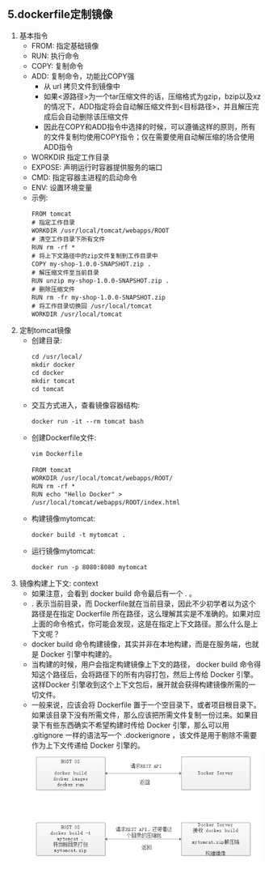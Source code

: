 ## 5.dockerfile定制镜像

1. 基本指令
    + FROM: 指定基础镜像
    + RUN: 执行命令
    + COPY: 复制命令
    + ADD: 复制命令，功能比COPY强
        + 从 url 拷贝文件到镜像中
        + 如果<源路径>为一个tar压缩文件的话，压缩格式为gzip，bzip以及xz的情况下，ADD指定将会自动解压缩文件到<目标路径>，并且解压完成后会自动删除该压缩文件
        + 因此在COPY和ADD指令中选择的时候，可以遵循这样的原则，所有的文件复制均使用COPY指令；仅在需要使用自动解压缩的场合使用ADD指令
    + WORKDIR 指定工作目录
    + EXPOSE: 声明运行时容器提供服务的端口
    + CMD: 指定容器主进程的启动命令
    + ENV: 设置环境变量
    + 示例:
        ```shell 
        FROM tomcat
        # 指定工作目录
        WORKDIR /usr/local/tomcat/webapps/ROOT
        # 清空工作目录下所有文件
        RUN rm -rf *
        # 将上下文路径中的zip文件复制到工作目录中
        COPY my-shop-1.0.0-SNAPSHOT.zip .
        # 解压缩文件至当前目录
        RUN unzip my-shop-1.0.0-SNAPSHOT.zip .
        # 删除压缩文件
        RUN rm -fr my-shop-1.0.0-SNAPSHOT.zip
        # 将工作目录切换回 /usr/local/tomcat
        WORKDIR /usr/local/tomcat
        ```
2. 定制tomcat镜像
    + 创建目录:
        ```shell
       cd /usr/local/
       mkdir docker
       cd docker
       mkdir tomcat
       cd tomcat
       ```
    + 交互方式进入，查看镜像容器结构:
        ```shell 
        docker run -it --rm tomcat bash 
        ```
    + 创建Dockerfile文件:
        ```shell 
        vim Dockerfile
        
        FROM tomcat
        WORKDIR /usr/local/tomcat/webapps/ROOT/
        RUN rm -rf *
        RUN echo "Hello Docker" > /usr/local/tomcat/webapps/ROOT/index.html
        ```
    + 构建镜像mytomcat:
        ```shell 
        docker build -t mytomcat .
        ```
    + 运行镜像mytomcat:
        ```shell 
        docker run -p 8080:8080 mytomcat
        ```
3. 镜像构建上下文: context  
    + 如果注意，会看到 docker build 命令最后有一个 . 。
    + . 表示当前目录，而 Dockerfile就在当前目录，因此不少初学者以为这个路径是在指定 Dockerfile 所在路径，这么理解其实是不准确的。如果对应上面的命令格式，你可能会发现，这是在指定上下文路径。那么什么是上下文呢？
    + docker build 命令构建镜像，其实并非在本地构建，而是在服务端，也就是 Docker 引擎中构建的。
    + 当构建的时候，用户会指定构建镜像上下文的路径， docker build 命令得知这个路径后，会将路径下的所有内容打包，然后上传给 Docker 引擎。这样Docker 引擎收到这个上下文包后，展开就会获得构建镜像所需的一切文件。
    + 一般来说，应该会将 Dockerfile 置于一个空目录下，或者项目根目录下。如果该目录下没有所需文件，那么应该把所需文件复制一份过来。如果目录下有些东西确实不希望构建时传给 Docker 引擎，那么可以用 .gitignore 一样的语法写一个 .dockerignore ，该文件是用于剔除不需要作为上下文传递给 Docker 引擎的。
    ![镜像构建上下文](./images/docker_image_context.png)







